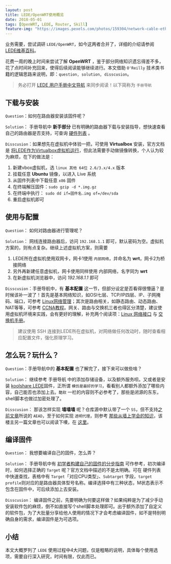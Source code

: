 ```yaml
---
layout: post
title: LEDE/OpenWRT使用概览
date: 2018-05-01
tags: [OpenWRT, LEDE, Router, Skill]
feature-img: "https://images.pexels.com/photos/159304/network-cable-ethernet-computer-159304.jpeg?cs=srgb&dl=cables-close-up-connection-159304.jpg&fm=jpg"
---
```


业务需要，尝试调研 `LEDE/OpenWRT`，如今这两者合并了，详细的介绍请参阅 [LEDE维基百科](https://zh.wikipedia.org/wiki/LEDE)。


<!--more-->


花费一周的晚上时间来尝试了解 **OpenWRT** ，鉴于部分网络知识遗忘得差不多，花了点时间补充回来，使得后续阅读能够继续进行。本文借助 `O'Reilly` 技术类书籍的逻辑思路来说明，即：`question, solution, disscusion`。

> 务必打开 [LEDE 用户手册中文导航](https://openwrt.org/zh/docs/user-guide/start) 来同步阅读！以下简称为 `手册导航`

## 下载与安装

`Question`：如何在路由器安装该固件呢？

`Solution`： 手册导航中 **新手部分** 已有明确的路由器下载与安装指导，想快速查看自己的路由器是否支持，可查询 [硬件列表](https://openwrt.org/toh/views/toh_fwdownload) 。

`Disscusion`：如果想先在虚拟机中体验一把，可使用 **Virtualbox** 安装，官方文档是 [将LEDE作为Virtualbox虚拟机运行](https://openwrt.org/docs/guide-user/virtualization/virtualbox-vm)，但此法需要手动做镜像转换，个人认为较为麻烦，在下的做法是：

1. 新建vbox虚拟机，选 `linux 其他 64位 2.6/3.x/4.x` 版本
2. 挂载任意 **Ubuntu** 镜像，以进入 Live 系统
3. 从固件列表中下载任意 `x86` 固件
4. 在终端解压固件：`sudo gzip -d *.img.gz`
4. 在终端中执行： `sudo dd if=固件名.img of=/dev/sda`
5. 重启虚拟机即可 


## 使用与配置

`Question`： 如何对路由器进行管理呢？

`Solution`： 网线连接路由器后，访问 `192.168.1.1` 即可，默认密码为空。虚拟机方案的，则有点复杂。继续上述虚拟机方案，则需要

1. LEDE所在虚拟机使用双网卡，网卡1使用 `内部网络`，并命名为 **wrt**，网卡2为桥接网络
2. 另外再新建任意虚拟机，网卡使用同样使用 内部网络，名字同为 **wrt**
3. 在新虚拟机浏览器中，访问 *192.168.1.1* 即可

`Disscusion`：手册导航中，有 **基本配置** 这一节，但部分设定是否看得很懵逼？是时候该补一波了！首先是基本网络知识，如OSI七层、TCP/IP四层、IP、子网掩码、端口，可参考 [Linux网络管理](http://www.imooc.com/learn/258)；其次是路由相关，如静态路由、动态路由、NAT等等，可参考 [CCNA教程](https://www.youtube.com/playlist?list=PLsG5PCdy5Bd4-KZpm8qV3jtA1QKibrXNI)。网关、路由与交换机三者也得区分清楚，建议使用虚拟机环境来实践，会有更好的理解，补充两个阅读项：[Linux 网络接口](https://openwrt.org/zh-cn/doc/networking/network.interfaces) 与 [交换机手册](https://openwrt.org/zh-cn/doc/uci/network/switch)。

> 建议使用 SSH 连接到LEDE所在虚拟机，对网络做任何改动时，随时查看相应配置文件，强化原理学习。

## 怎么玩？玩什么？

`Question`：手册导航中的 **基本配置** 也了解完了，接下来可以做些啥？

`Solution`： 继续参考 手册导航 中的添加存储设备，以及额外服务呗。又或者是安装 [koolshare LEDE](http://firmware.koolshare.cn/LEDE_X64_fw867/)固件，正所谓 `模仿是最好的学习`，看看别人都额外添加了哪些内容，自己能否也添加上去。`酷软` 一栏的内容则不必参考了，那些是闭源的东东，shell脚本也做过加密处理了。 

`Disscusion`： 那该怎样实现 **墙墙墙** 呢？仓库源中默认带了一个 `SS`，但不支持[之前文章](/2018/04/09/v2ray-usage-summary)所说的 `AEAD`，至于如何实现 `透明代理`，则参考 [那些从墙上学会的知识](https://icymind.com/learn-from-gfw/)，该楼主另一篇文章也可以阅读下噢，在 [这里](https://icymind.com/virtual-openwrt/)。

## 编译固件

`Question`： 我想要编译自己的固件，怎么弄？

`Solution`： 手册导航中有 [初学者构建自己的固件的分步指南](https://openwrt.org/docs/guide-user/additional-software/beginners-build-guide) 可作参考，初次编译时，如何选择正确的 `Target` 呢？官方文档中描述的不是太明确。可在 硬件列表 中快速查找，表格中有 `Target`「对应CPU类型」、`Subtarget` 字段，`target profile`则对应的是路由器具体型号名称。编译选择中有三种状态，M状态表示不包含在固件中，可后续添加上去安装。

`Disscusion`： 编译固件之前，先要明确为何要这样做？如果纯粹是为了减少手动安装软件包的麻烦，倒不如直接写个shell脚本处理即可。出于额外添加了自定义的软件包，为了大批量分享给他人使用的情况下才会考虑编译固件，如不是特别明确自身的需求，编译固件是为可选项。

## 小结

本文大概罗列了 `LEDE` 使用过程中4大问题，仅是粗略的说明，具体每个使用选项，需要自行深入研究，时间有限，仅此而已。
